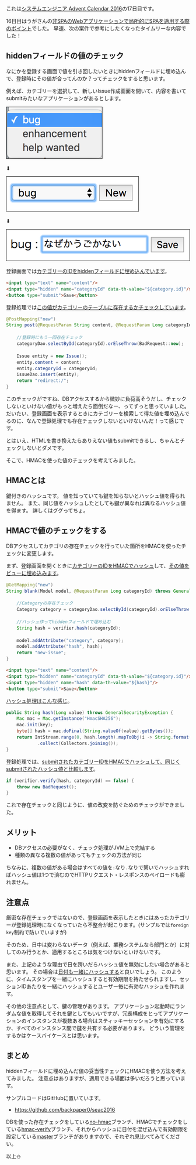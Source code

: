 これは[システムエンジニア Advent Calendar 2016](http://qiita.com/advent-calendar/2016/se)の17日目です。

16日目はうがさんの[非SPAのWebアプリケーションで局所的にSPAを適用する際のポイント](http://qiita.com/uggds/items/1baf844e8fb1dc7c4b09)でした。
早速、次の案件で参考にしたくなったタイムリーな内容でした！

## hiddenフィールドの値のチェック

なにかを登録する画面で値を引き回したいときにhiddenフィールドに埋め込んで、登録時にその値が合ってんのか？ってチェックをすると思います。

例えば、カテゴリーを選択して、新しいIssue作成画面を開いて、内容を書いてsubmitみたいなアプリケーションがあるとします。

![](select-category.png)

⬇︎

![](click-new.png)

⬇︎

![](post-issue.png)

登録画面では[カテゴリーのIDをhiddenフィールドに埋め込んでいます](https://github.com/backpaper0/seac2016/blob/no-hmac/src/main/resources/templates/new-issue.html)。

```html
<input type="text" name="content"/>
<input type="hidden" name="categoryId" data-th-value="${category.id}"/>
<button type="submit">Save</button>
```

登録処理では[この値がカテゴリーのテーブルに存在するかチェックしています](https://github.com/backpaper0/seac2016/blob/no-hmac/src/main/java/com/example/IssueController.java#L50)。

```java
@PostMapping("new")
String post(@RequestParam String content, @RequestParam Long categoryId) {

    //登録時にもう一回存在チェック
    categoryDao.selectById(categoryId).orElseThrow(BadRequest::new);

    Issue entity = new Issue();
    entity.content = content;
    entity.categoryId = categoryId;
    issueDao.insert(entity);
    return "redirect:/";
}
```

このチェックがですね、DBアクセスするから微妙に負荷高そうだし、チェックしないといけない値がもっと増えたら面倒だなー、ってずっと思っていました。
だいたい、登録画面を表示するときにカテゴリーを検索して得た値を埋め込んでるのに、なんで登録処理でも存在チェックしないといけないんだ！って感じです。

とはいえ、HTMLを書き換えたらありえない値もsubmitできるし、ちゃんとチェックしないとダメです。

そこで、HMACを使った値のチェックを考えてみました。

## HMACとは

鍵付きのハッシュです。
値を知っていても鍵を知らないとハッシュ値を得られません。
また、同じ値をハッシュしたとしても鍵が異なれば異なるハッシュ値を得ます。
詳しくはググってちょ。

## HMACで値のチェックをする

DBアクセスしてカテゴリの存在チェックを行っていた箇所をHMACを使ったチェックに変更します。

まず、登録画面を開くときに[カテゴリーのIDをHMACでハッシュ](https://github.com/backpaper0/seac2016/blob/hmac-verify/src/main/java/com/example/IssueController.java#L47)して、[その値をビューに埋め込みます](https://github.com/backpaper0/seac2016/blob/hmac-verify/src/main/resources/templates/new-issue.html#L14)。

```java
@GetMapping("new")
String blank(Model model, @RequestParam Long categoryId) throws GeneralSecurityException {

    //Categoryの存在チェック
    Category category = categoryDao.selectById(categoryId).orElseThrow(BadRequest::new);

    //ハッシュ作ってhiddenフィールドで埋め込む
    String hash = verifier.hash(categoryId);

    model.addAttribute("category", category);
    model.addAttribute("hash", hash);
    return "new-issue";
}
```

```html
<input type="text" name="content"/>
<input type="hidden" name="categoryId" data-th-value="${category.id}"/>
<input type="hidden" name="hash" data-th-value="${hash}"/>
<button type="submit">Save</button>
```

[ハッシュ処理はこんな感じ](https://github.com/backpaper0/seac2016/blob/hmac-verify/src/main/java/com/example/Verifier.java#L19)。

```java
public String hash(Long value) throws GeneralSecurityException {
    Mac mac = Mac.getInstance("HmacSHA256");
    mac.init(key);
    byte[] hash = mac.doFinal(String.valueOf(value).getBytes());
    return IntStream.range(0, hash.length).mapToObj(i -> String.format("%02x", hash[i]))
            .collect(Collectors.joining());
}
```

登録処理では、[submitされたカテゴリーIDをHMACでハッシュして、同じくsubmitされたハッシュ値と比較します](https://github.com/backpaper0/seac2016/blob/hmac-verify/src/main/java/com/example/IssueController.java#L60)。

```java
if (verifier.verify(hash, categoryId) == false) {
    throw new BadRequest();
}
```

これで存在チェックと同じように、値の改変を防ぐためのチェックができました。

## メリット

* DBアクセスの必要がなく、チェック処理がJVM上で完結する
* 種類の異なる複数の値があってもチェックの方法が同じ

ちなみに、複数の値がある場合はすべての値を`:`なり`.`なりで繋いでハッシュすればハッシュ値は1つで済むのでHTTPリクエスト・レスポンスのペイロードも膨れません。

## 注意点

厳密な存在チェックではないので、登録画面を表示したときにはあったカテゴリーが登録処理時になくなっていたら不整合が起こります。(サンプルでは`foreign key`制約で防いでいますが)

そのため、日中は変わらないデータ（例えば、業務システムなら部門とか）に対してのみ行うとか、適用するところは気をつけないといけないです。

また、上記のような理由で日を跨いだらハッシュ値を無効にしたい場合があると思います。
その場合は[日付も一緒にハッシュする](https://github.com/backpaper0/seac2016/blob/master/src/main/java/com/example/Verifier.java#L24)と良いでしょう。
このように、タイムスタンプを一緒にハッシュすると有効期限を持たせられますし、セッションIDあたりを一緒にハッシュするとユーザー毎に有効なハッシュを作れます。

その他の注意点として、鍵の管理があります。
アプリケーション起動時にランダムな値を取得してそれを鍵としてもいいですが、冗長構成をとってアプリケーションのインスタンスが複数ある場合はスティッキーセッションを有効にするか、すべてのインスタンス間で鍵を共有する必要があります。
どういう管理をするかはケースバイケースとは思います。

## まとめ

hiddenフィールドに埋め込んだ値の妥当性チェックにHMACを使う方法を考えてみました。
注意点はありますが、適用できる場面は多いだろうと思っています。

サンプルコードはGitHubに置いています。

* https://github.com/backpaper0/seac2016

DBを使った存在チェックをしている[no-hmac](https://github.com/backpaper0/seac2016/tree/no-hmac)ブランチ、HMACでチェックをしている[hmac-verify](https://github.com/backpaper0/seac2016/tree/hmac-verify)ブランチ、それからハッシュに日付を混ぜ込んで有効期限を設定している[master](https://github.com/backpaper0/seac2016)ブランチがありますので、それぞれ見比べてみてください。

以上⛄️
